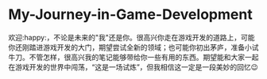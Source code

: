# My-Journey-in-Game-Development

欢迎:happy:，不论是未来的"我"还是你。很高兴你走在游戏开发的道路上，可能你还刚踏进游戏开发的大门，期望尝试全新的领域；也可能你初出茅庐，准备小试牛刀。不管怎样，很高兴我的笔记能够带给你一些有用的东西。期望能和大家一起在游戏开发的世界中闯荡，“这是一场试炼”，但我相信这一定是一段美妙的回忆:wink:

